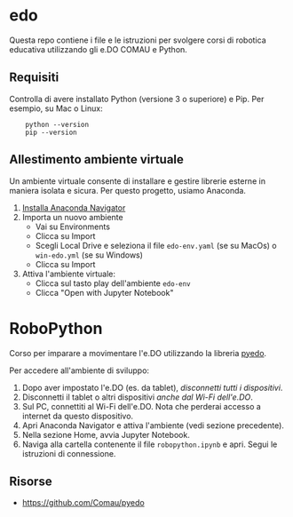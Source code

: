 # edo
Questa repo contiene i file e le istruzioni per svolgere corsi di robotica educativa utilizzando gli e.DO COMAU e Python.

## Requisiti
Controlla di avere installato Python (versione 3 o superiore) e Pip. Per esempio, su Mac o Linux:

        python --version
        pip --version

## Allestimento ambiente virtuale
Un ambiente virtuale consente di installare e gestire librerie esterne in maniera isolata e sicura. Per questo progetto, usiamo Anaconda.

1. [Installa Anaconda Navigator](https://www.anaconda.com/products/distribution)
2. Importa un nuovo ambiente
    - Vai su Environments 
    - Clicca su Import
    - Scegli Local Drive e seleziona il file `edo-env.yaml` (se su MacOs) o `win-edo.yml` (se su Windows)
    - Clicca su Import
3. Attiva l'ambiente virtuale: 
    - Clicca sul tasto play dell'ambiente `edo-env`
    - Clicca "Open with Jupyter Notebook"

# RoboPython
Corso per imparare a movimentare l'e.DO utilizzando la libreria [pyedo](https://github.com/Comau/pyedo).

Per accedere all'ambiente di sviluppo:

1. Dopo aver impostato l'e.DO (es. da tablet), *disconnetti tutti i dispositivi*.
2. Disconnetti il tablet o altri dispositivi *anche dal Wi-Fi dell'e.DO*.
3. Sul PC, connettiti al Wi-Fi dell'e.DO. Nota che perderai accesso a internet da questo dispositivo.
4. Apri Anaconda Navigator e attiva l'ambiente (vedi sezione precedente).
5. Nella sezione Home, avvia Jupyter Notebook.
6. Naviga alla cartella contenente il file `robopython.ipynb` e apri. Segui le istruzioni di connessione.

## Risorse

- https://github.com/Comau/pyedo
